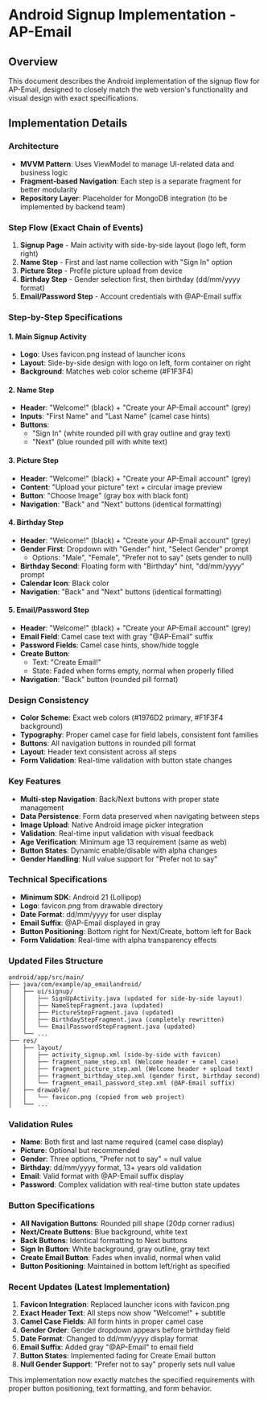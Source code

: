 # Android Signup Implementation - AP-Email

## Overview
This document describes the Android implementation of the signup flow for AP-Email, designed to closely match the web version's functionality and visual design with exact specifications.

## Implementation Details

### Architecture
- **MVVM Pattern**: Uses ViewModel to manage UI-related data and business logic
- **Fragment-based Navigation**: Each step is a separate fragment for better modularity
- **Repository Layer**: Placeholder for MongoDB integration (to be implemented by backend team)

### Step Flow (Exact Chain of Events)
1. **Signup Page** - Main activity with side-by-side layout (logo left, form right)
2. **Name Step** - First and last name collection with "Sign In" option
3. **Picture Step** - Profile picture upload from device
4. **Birthday Step** - Gender selection first, then birthday (dd/mm/yyyy format)
5. **Email/Password Step** - Account credentials with @AP-Email suffix

### Step-by-Step Specifications

#### 1. Main Signup Activity
- **Logo**: Uses favicon.png instead of launcher icons
- **Layout**: Side-by-side design with logo on left, form container on right
- **Background**: Matches web color scheme (#F1F3F4)

#### 2. Name Step
- **Header**: "Welcome!" (black) + "Create your AP-Email account" (grey)
- **Inputs**: "First Name" and "Last Name" (camel case hints)
- **Buttons**: 
  - "Sign In" (white rounded pill with gray outline and gray text)
  - "Next" (blue rounded pill with white text)

#### 3. Picture Step
- **Header**: "Welcome!" (black) + "Create your AP-Email account" (grey)
- **Content**: "Upload your picture" text + circular image preview
- **Button**: "Choose Image" (gray box with black font)
- **Navigation**: "Back" and "Next" buttons (identical formatting)

#### 4. Birthday Step
- **Header**: "Welcome!" (black) + "Create your AP-Email account" (grey)
- **Gender First**: Dropdown with "Gender" hint, "Select Gender" prompt
  - Options: "Male", "Female", "Prefer not to say" (sets gender to null)
- **Birthday Second**: Floating form with "Birthday" hint, "dd/mm/yyyy" prompt
- **Calendar Icon**: Black color
- **Navigation**: "Back" and "Next" buttons (identical formatting)

#### 5. Email/Password Step
- **Header**: "Welcome!" (black) + "Create your AP-Email account" (grey)
- **Email Field**: Camel case text with gray "@AP-Email" suffix
- **Password Fields**: Camel case hints, show/hide toggle
- **Create Button**: 
  - Text: "Create Email!"
  - State: Faded when forms empty, normal when properly filled
- **Navigation**: "Back" button (rounded pill format)

### Design Consistency
- **Color Scheme**: Exact web colors (#1976D2 primary, #F1F3F4 background)
- **Typography**: Proper camel case for field labels, consistent font families
- **Buttons**: All navigation buttons in rounded pill format
- **Layout**: Header text consistent across all steps
- **Form Validation**: Real-time validation with button state changes

### Key Features
- **Multi-step Navigation**: Back/Next buttons with proper state management
- **Data Persistence**: Form data preserved when navigating between steps
- **Image Upload**: Native Android image picker integration
- **Validation**: Real-time input validation with visual feedback
- **Age Verification**: Minimum age 13 requirement (same as web)
- **Button States**: Dynamic enable/disable with alpha changes
- **Gender Handling**: Null value support for "Prefer not to say"

### Technical Specifications
- **Minimum SDK**: Android 21 (Lollipop)
- **Logo**: favicon.png from drawable directory
- **Date Format**: dd/mm/yyyy for user display
- **Email Suffix**: @AP-Email displayed in gray
- **Button Positioning**: Bottom right for Next/Create, bottom left for Back
- **Form Validation**: Real-time with alpha transparency effects

### Updated Files Structure
```
android/app/src/main/
├── java/com/example/ap_emailandroid/
│   ├── ui/signup/
│   │   ├── SignUpActivity.java (updated for side-by-side layout)
│   │   ├── NameStepFragment.java (updated)
│   │   ├── PictureStepFragment.java (updated)
│   │   ├── BirthdayStepFragment.java (completely rewritten)
│   │   └── EmailPasswordStepFragment.java (updated)
│   └── ...
├── res/
│   ├── layout/
│   │   ├── activity_signup.xml (side-by-side with favicon)
│   │   ├── fragment_name_step.xml (Welcome header + camel case)
│   │   ├── fragment_picture_step.xml (Welcome header + upload text)
│   │   ├── fragment_birthday_step.xml (gender first, birthday second)
│   │   └── fragment_email_password_step.xml (@AP-Email suffix)
│   ├── drawable/
│   │   └── favicon.png (copied from web project)
│   └── ...
```

### Validation Rules
- **Name**: Both first and last name required (camel case display)
- **Picture**: Optional but recommended
- **Gender**: Three options, "Prefer not to say" = null value
- **Birthday**: dd/mm/yyyy format, 13+ years old validation
- **Email**: Valid format with @AP-Email suffix display
- **Password**: Complex validation with real-time button state updates

### Button Specifications
- **All Navigation Buttons**: Rounded pill shape (20dp corner radius)
- **Next/Create Buttons**: Blue background, white text
- **Back Buttons**: Identical formatting to Next buttons
- **Sign In Button**: White background, gray outline, gray text
- **Create Email Button**: Fades when invalid, normal when valid
- **Button Positioning**: Maintained in bottom left/right as specified

### Recent Updates (Latest Implementation)
1. **Favicon Integration**: Replaced launcher icons with favicon.png
2. **Exact Header Text**: All steps now show "Welcome!" + subtitle
3. **Camel Case Fields**: All form hints in proper camel case
4. **Gender Order**: Gender dropdown appears before birthday field
5. **Date Format**: Changed to dd/mm/yyyy display format
6. **Email Suffix**: Added gray "@AP-Email" to email field
7. **Button States**: Implemented fading for Create Email button
8. **Null Gender Support**: "Prefer not to say" properly sets null value

This implementation now exactly matches the specified requirements with proper button positioning, text formatting, and form behavior.
